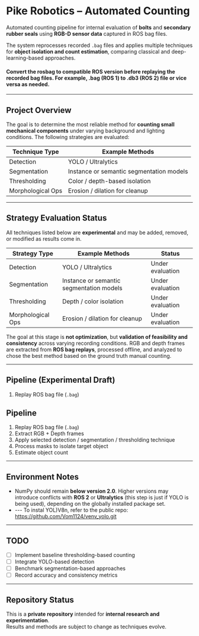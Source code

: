 # Pike Robotics – Automated Counting

Automated counting pipeline for internal evaluation of **bolts** and **secondary rubber seals** using **RGB-D sensor data** captured in ROS bag files.

The system reprocesses recorded `.bag` files and applies multiple techniques for **object isolation and count estimation**, comparing classical and deep-learning-based approaches.
#### Convert the rosbag to compatible ROS version before replaying the recorded bag files. For example, .bag (ROS 1) to .db3 (ROS 2) file or vice versa as needed. 

---

## Project Overview

The goal is to determine the most reliable method for **counting small mechanical components** under varying background and lighting conditions. The following strategies are evaluated:

| Technique Type      | Example Methods                                  |
|---------------------|--------------------------------------------------|
| Detection           | YOLO / Ultralytics                              |
| Segmentation        | Instance or semantic segmentation models         |
| Thresholding        | Color / depth-based isolation                    |
| Morphological Ops   | Erosion / dilation for cleanup                   |


---

## Strategy Evaluation Status

All techniques listed below are **experimental** and may be added, removed, or modified as results come in.

| Strategy Type       | Example Methods                                  | Status          |
|---------------------|--------------------------------------------------|-----------------|
| Detection           | YOLO / Ultralytics                              | Under evaluation |
| Segmentation        | Instance or semantic segmentation models         | Under evaluation |
| Thresholding        | Depth / color isolation                         | Under evaluation |
| Morphological Ops   | Erosion / dilation for cleanup                  | Under evaluation |

The goal at this stage is **not optimization**, but **validation of feasibility and consistency** across varying recording conditions. RGB and depth frames are extracted from **ROS bag replays**, processed offline, and analyzed to chose the best method based on the ground truth manual counting. 

---

## Pipeline (Experimental Draft)

1. Replay ROS bag file (`.bag`)

## Pipeline

1. Replay ROS bag file (`.bag`)
2. Extract RGB + Depth frames
3. Apply selected detection / segmentation / thresholding technique
4. Process masks to isolate target object
5. Estimate object count

---

## Environment Notes

- NumPy should remain **below version 2.0**. Higher versions may introduce conflicts with **ROS 2** or **Ultralytics** (this step is just if YOLO is being used), depending on the globally installed package set.
- --- To instal YOL)V8n, refer to the public repo: https://github.com/Vom1124/venv_yolo.git

---

## TODO

- [ ] Implement baseline thresholding-based counting
- [ ] Integrate YOLO-based detection
- [ ] Benchmark segmentation-based approaches
- [ ] Record accuracy and consistency metrics

---

## Repository Status

This is a **private repository** intended for **internal research and experimentation**.  
Results and methods are subject to change as techniques evolve.

